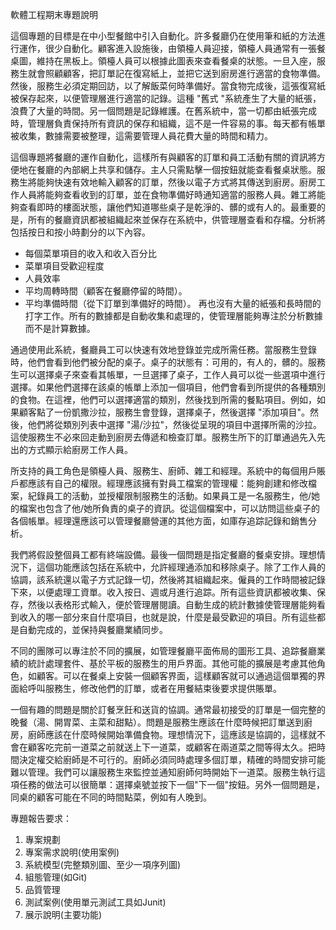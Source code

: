 軟體工程期末專題說明

這個專題的目標是在中小型餐館中引入自動化。許多餐廳仍在使用筆和紙的方法進行運作，很少自動化。顧客進入設施後，由領檯人員迎接，領檯人員通常有一張餐桌圖，維持在黑板上。領檯人員可以根據此圖表來查看餐桌的狀態。一旦入座，服務生就會照顧顧客，把訂單記在復寫紙上，並把它送到廚房進行適當的食物準備。然後，服務生必須定期回訪，以了解飯菜何時準備好。當食物完成後，這張復寫紙被保存起來，以便管理層進行適當的記錄。這種 "舊式 "系統產生了大量的紙張，浪費了大量的時間。另一個問題是記錄維護。在舊系統中，當一切都由紙張完成時，管理層負責保持所有資訊的保存和組織，這不是一件容易的事。每天都有帳單被收集，數據需要被整理，這需要管理人員花費大量的時間和精力。

這個專題將餐廳的運作自動化，這樣所有與顧客的訂單和員工活動有關的資訊將方便地在餐廳的內部網上共享和儲存。主人只需點擊一個按鈕就能查看餐桌狀態。服務生將能夠快速有效地輸入顧客的訂單，然後以電子方式將其傳送到廚房。廚房工作人員將能夠查看收到的訂單，並在食物準備好時通知適當的服務人員。雜工將能夠查看即時的樓面狀態，讓他們知道哪些桌子是乾淨的、髒的或有人的。最重要的是，所有的餐廳資訊都被組織起來並保存在系統中，供管理層查看和存檔。分析將包括按日和按小時劃分的以下內容。
-	每個菜單項目的收入和收入百分比 
-	菜單項目受歡迎程度 
-	人員效率 
-	平均周轉時間（顧客在餐廳停留的時間）。
-	平均準備時間（從下訂單到準備好的時間）。
再也沒有大量的紙張和長時間的打字工作。所有的數據都是自動收集和處理的，使管理層能夠專注於分析數據而不是計算數據。

通過使用此系統，餐廳員工可以快速有效地登錄並完成所需任務。當服務生登錄時，他們會看到他們被分配的桌子。桌子的狀態有：可用的，有人的，髒的。服務生可以選擇桌子來查看其帳單，一旦選擇了桌子，工作人員可以從一些選項中進行選擇。如果他們選擇在該桌的帳單上添加一個項目，他們會看到所提供的各種類別的食物。在這裡，他們可以選擇適當的類別，然後找到所需的餐點項目。例如，如果顧客點了一份凱撒沙拉，服務生會登錄，選擇桌子，然後選擇 "添加項目"。然後，他們將從類別列表中選擇 "湯/沙拉"，然後從呈現的項目中選擇所需的沙拉。這使服務生不必來回走動到廚房去傳遞和檢查訂單。服務生所下的訂單通過先入先出的方式顯示給廚房工作人員。

所支持的員工角色是領檯人員、服務生、廚師、雜工和經理。系統中的每個用戶賬戶都應該有自己的權限。經理應該擁有對員工檔案的管理權：能夠創建和修改檔案，紀錄員工的活動，並授權限制服務生的活動。如果員工是一名服務生，他/她的檔案也包含了他/她所負責的桌子的資訊。從這個檔案中，可以訪問這些桌子的各個帳單。經理還應該可以管理餐廳營運的其他方面，如庫存追踪記錄和銷售分析。

我們將假設整個員工都有終端設備。最後一個問題是指定餐廳的餐桌安排。理想情況下，這個功能應該包括在系統中，允許經理通添加和移除桌子。除了工作人員的協調，該系統還以電子方式記錄一切，然後將其組織起來。僱員的工作時間被記錄下來，以便處理工資單。收入按日、週或月進行追踪。所有這些資訊都被收集、保存，然後以表格形式輸入，便於管理層閱讀。自動生成的統計數據使管理層能夠看到收入的哪一部分來自什麼項目，也就是說，什麼是最受歡迎的項目。所有這些都是自動完成的，並保持與餐廳業績同步。

不同的團隊可以專注於不同的擴展，如管理餐廳平面佈局的圖形工具、追踪餐廳業績的統計處理套件、基於平板的服務生的用戶界面。其他可能的擴展是考慮其他角色，如顧客。可以在餐桌上安裝一個顧客界面，這樣顧客就可以通過這個單獨的界面給呼叫服務生，修改他們的訂單，或者在用餐結束後要求提供賬單。

一個有趣的問題是關於訂餐烹飪和送貨的協調。通常最初接受的訂單是一個完整的晚餐（湯、開胃菜、主菜和甜點）。問題是服務生應該在什麼時候把訂單送到廚房，廚師應該在什麼時候開始準備食物。理想情況下，這應該是協調的，這樣就不會在顧客吃完前一道菜之前就送上下一道菜，或顧客在兩道菜之間等得太久。把時間決定權交給廚師是不可行的。廚師必須同時處理多個訂單，精確的時間安排可能難以管理。我們可以讓服務生來監控並通知廚師何時開始下一道菜。服務生執行這項任務的做法可以很簡單：選擇桌號並按下一個"下一個"按鈕。另外一個問題是，同桌的顧客可能在不同的時間點菜，例如有人晚到。

專題報告要求：
1.	專案規劃
2.	專案需求說明(使用案例)
3.	系統模型(完整類別圖、至少一項序列圖)
4.	組態管理(如Git)
5.	品質管理
6.	測試案例(使用單元測試工具如Junit)
7.	展示說明(主要功能)

 
